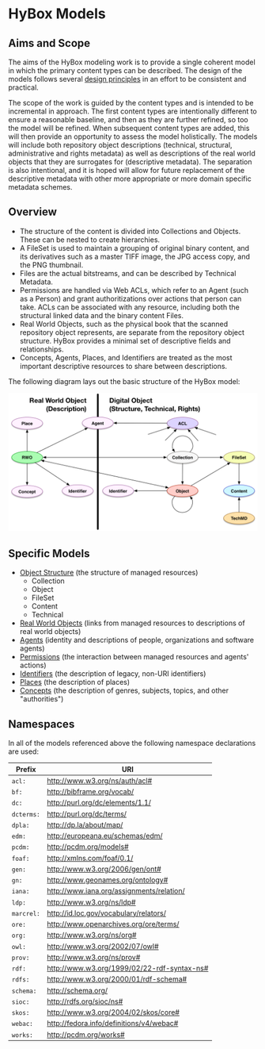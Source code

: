 
# HyBox Models

## Aims and Scope

The aims of the HyBox modeling work is to provide a single coherent model in which the primary content types can be described. The design of the models follows several [design principles][principles] in an effort to be consistent and practical.  

The scope of the work is guided by the content types and is intended to be incremental in approach.  The first content types are intentionally different to ensure a reasonable baseline, and then as they are further refined, so too the model will be refined.  When subsequent content types are added, this will then provide an opportunity to assess the model holistically.  The models will include both repository object descriptions (technical, structural, administrative and rights metadata) as well as descriptions of the real world objects that they are surrogates for (descriptive metadata).  The separation is also intentional, and it is hoped will allow for future replacement of the descriptive metadata with other more appropriate or more domain specific metadata schemes.

## Overview

* The structure of the content is divided into Collections and Objects.  These can be nested to create hierarchies.
* A FileSet is used to maintain a grouping of original binary content, and its derivatives such as a master TIFF image, the JPG access copy, and the PNG thumbnail.
* Files are the actual bitstreams, and can be described by Technical Metadata.
* Permissions are handled via Web ACLs, which refer to an Agent (such as a Person) and grant authoritizations over actions that person can take.  ACLs can be associated with any resource, including both the structural linked data and the binary content Files.
* Real World Objects, such as the physical book that the scanned repository object represents, are separate from the repository object structure.  HyBox provides a minimal set of descriptive fields and relationships.
* Concepts, Agents, Places, and Identifiers are treated as the most important descriptive resources to share between descriptions.

The following diagram lays out the basic structure of the HyBox model:

![Overview Diagram](images/high_level.png)

## Specific Models

* [Object Structure][structure] (the structure of managed resources)
  * Collection
  * Object
  * FileSet
  * Content
  * Technical
* [Real World Objects][rwo] (links from managed resources to descriptions of real world objects)
* [Agents][agents] (identity and descriptions of people, organizations and software agents)
* [Permissions][permissions] (the interaction between managed resources and agents' actions)
* [Identifiers][identifiers] (the description of legacy, non-URI identifiers)
* [Places][places] (the description of places)
* [Concepts][concepts] (the description of genres, subjects, topics, and other "authorities")


## Namespaces

In all of the models referenced above the following namespace declarations are used:

| Prefix     | URI                                                  |
|------------|------------------------------------------------------|
| `acl:`     | http://www.w3.org/ns/auth/acl#                       |
| `bf:`      | http://bibframe.org/vocab/                           |
| `dc:`      | http://purl.org/dc/elements/1.1/                     |
| `dcterms:` | http://purl.org/dc/terms/                            |
| `dpla:`    | http://dp.la/about/map/                              |
| `edm:`     | http://europeana.eu/schemas/edm/                     |
| `pcdm:`    | http://pcdm.org/models#                              |
| `foaf:`    | http://xmlns.com/foaf/0.1/                           |
| `gen:`     | http://www.w3.org/2006/gen/ont#                      |
| `gn:`      | http://www.geonames.org/ontology#                    |
| `iana:`    | http://www.iana.org/assignments/relation/            |
| `ldp:`     | http://www.w3.org/ns/ldp#                            |
| `marcrel:` | http://id.loc.gov/vocabulary/relators/               |
| `ore:`     | http://www.openarchives.org/ore/terms/               |
| `org:`     | http://www.w3.org/ns/org#                            |
| `owl:`     | http://www.w3.org/2002/07/owl#                       |
| `prov:`    | http://www.w3.org/ns/prov#                           |
| `rdf:`     | http://www.w3.org/1999/02/22-rdf-syntax-ns#          |
| `rdfs:`    | http://www.w3.org/2000/01/rdf-schema#                |
| `schema:`  | http://schema.org/                                   |
| `sioc:`    | http://rdfs.org/sioc/ns#                             |
| `skos:`    | http://www.w3.org/2004/02/skos/core#                 |
| `webac:`   | http://fedora.info/definitions/v4/webac#             |
| `works:`   | http://pcdm.org/works#                               | 


[principles]: /notes/design_principles.md
[structure]: structure.md
[rwo]: rwo.md
[agents]: agents.md
[permissions]: permissions.md
[identifiers]: identifiers.md
[places]: places.md
[concepts]: concepts.md




